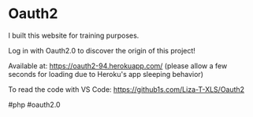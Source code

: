 # Oauth2

I built this website for training purposes.

Log in with Oauth2.0 to discover the origin of this project!

Available at: https://oauth2-94.herokuapp.com/ (please allow a few seconds for loading due to Heroku's app sleeping behavior)

To read the code with VS Code: https://github1s.com/Liza-T-XLS/Oauth2

#php #oauth2.0
